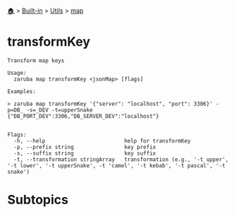 <!--startTocHeader-->
[🏠](../../../README.md) > [Built-in](../../README.md) > [Utils](../README.md) > [map](README.md)
# transformKey
<!--endTocHeader-->

```
Transform map keys

Usage:
  zaruba map transformKey <jsonMap> [flags]

Examples:

> zaruba map transformKey '{"server": "localhost", "port": 3306}' -p=DB_ -s=_DEV -t=upperSnake
{"DB_PORT_DEV":3306,"DB_SERVER_DEV":"localhost"}


Flags:
  -h, --help                         help for transformKey
  -p, --prefix string                key prefix
  -s, --suffix string                key suffix
  -t, --transformation stringArray   transformation (e.g., '-t upper', '-t lower', '-t upperSnake', -t 'camel', '-t kebab', '-t pascal', '-t snake')

```

# Subtopics
<!--startTocSubtopic-->
<!--endTocSubtopic-->